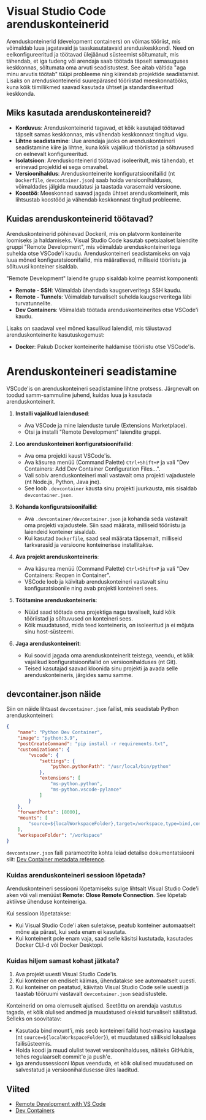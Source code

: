# Visual Studio Code arenduskonteinerid

Arenduskonteinerid (development containers) on võimas tööriist, mis võimaldab luua jagatavaid ja taaskasutatavaid arenduskeskkondi. Need on eelkonfigureeritud ja töötavad ülejäänud süsteemist sõltumatult, mis tähendab, et iga tudeng või arendaja saab töötada täpselt samasuguses keskkonnas, sõltumata oma arvuti seadistustest. See aitab vältida "aga minu arvutis töötab" tüüpi probleeme ning kiirendab projektide seadistamist. Lisaks on arenduskonteinerid suurepärased tööriistad meeskonnatööks, kuna kõik tiimiliikmed saavad kasutada ühtset ja standardiseeritud keskkonda.

## Miks kasutada arenduskonteinereid?
- **Korduvus**: Arenduskonteinerid tagavad, et kõik kasutajad töötavad täpselt samas keskkonnas, mis vähendab keskkonnast tingitud vigu.
- **Lihtne seadistamine**: Uue arendaja jaoks on arenduskonteineri seadistamine kiire ja lihtne, kuna kõik vajalikud tööriistad ja sõltuvused on eelnevalt konfigureeritud.
- **Isolatsioon**: Arenduskonteinerid töötavad isoleeritult, mis tähendab, et erinevad projektid ei sega omavahel.
- **Versioonihaldus**: Arenduskonteinerite konfiguratsioonifailid (nt `Dockerfile`, `devcontainer.json`) saab hoida versioonihalduses, võimaldades jälgida muudatusi ja taastada varasemaid versioone.
- **Koostöö**: Meeskonnad saavad jagada ühtset arenduskonteinerit, mis lihtsustab koostööd ja vähendab keskkonnast tingitud probleeme.

## Kuidas arenduskonteinerid töötavad?
Arenduskonteinerid põhinevad Dockeril, mis on platvorm konteinerite loomiseks ja haldamiseks. Visual Studio Code kasutab spetsiaalset laiendite gruppi "Remote Development", mis võimaldab arenduskonteineritega suhelda otse VSCode'i kaudu. Arenduskonteineri seadistamiseks on vaja luua mõned konfiguratsioonifailid, mis määratlevad, milliseid tööriistu ja sõltuvusi konteiner sisaldab.

"Remote Development" laiendite grupp sisaldab kolme peamist komponenti:
- **Remote - SSH**: Võimaldab ühendada kaugserveritega SSH kaudu.
- **Remote - Tunnels**: Võimaldab turvaliselt suhelda kaugserveritega läbi turvatunnelite.
- **Dev Containers**: Võimaldab töötada arenduskonteinerites otse VSCode'i kaudu.

Lisaks on saadaval veel mõned kasulikud laiendid, mis täiustavad arenduskonteinerite kasutuskogemust:
- **Docker**: Pakub Docker konteinerite haldamise tööriistu otse VSCode'is.

# Arenduskonteineri seadistamine
VSCode'is on arenduskonteineri seadistamine lihtne protsess. Järgnevalt on toodud samm-sammuline juhend, kuidas luua ja kasutada arenduskonteinerit.

1. **Installi vajalikud laiendused**:
   - Ava VSCode ja mine laienduste turule (Extensions Marketplace).
   - Otsi ja installi "Remote Development" laiendite gruppi.

2. **Loo arenduskonteineri konfiguratsioonifailid**:
    - Ava oma projekti kaust VSCode'is.
    - Ava käsurea menüü (Command Palette) `Ctrl+Shift+P` ja vali "Dev Containers: Add Dev Container Configuration Files...".
    - Vali sobiv arenduskonteineri mall vastavalt oma projekti vajadustele (nt Node.js, Python, Java jne).
    - See loob `.devcontainer` kausta sinu projekti juurkausta, mis sisaldab `devcontainer.json`.
3. **Kohanda konfiguratsioonifailid**:
    - Ava `.devcontainer/devcontainer.json` ja kohanda seda vastavalt oma projekti vajadustele. Siin saad määrata, milliseid tööriistu ja laiendeid konteiner sisaldab.
    - Kui kasutad `Dockerfile`, saad seal määrata täpsemalt, milliseid tarkvarasid ja versioone konteinerisse installitakse.
4. **Ava projekt arenduskonteineris**:
    - Ava käsurea menüü (Command Palette) `Ctrl+Shift+P` ja vali "Dev Containers: Reopen in Container".
    - VSCode loob ja käivitab arenduskonteineri vastavalt sinu konfiguratsioonile ning avab projekti konteineri sees.
5. **Töötamine arenduskonteineris**:
    - Nüüd saad töötada oma projektiga nagu tavaliselt, kuid kõik tööriistad ja sõltuvused on konteineri sees.
    - Kõik muudatused, mida teed konteineris, on isoleeritud ja ei mõjuta sinu host-süsteemi.
6. **Jaga arenduskonteinerit**:
    - Kui soovid jagada oma arenduskonteinerit teistega, veendu, et kõik vajalikud konfiguratsioonifailid on versioonihalduses (nt Git).
    - Teised kasutajad saavad kloonida sinu projekti ja avada selle arenduskonteineris, järgides samu samme.


## devcontainer.json näide
Siin on näide lihtsast `devcontainer.json` failist, mis seadistab Python arenduskonteineri:

```json
{
    "name": "Python Dev Container",
    "image": "python:3.9",
    "postCreateCommand": "pip install -r requirements.txt",
    "customizations": {
        "vscode": {
            "settings": {
                "python.pythonPath": "/usr/local/bin/python"
            },
            "extensions": [
                "ms-python.python",
                "ms-python.vscode-pylance"
            ]
        }
    },
    "forwardPorts": [8000],
    "mounts": [
        "source=${localWorkspaceFolder},target=/workspace,type=bind,consistency=cached"
    ],
    "workspaceFolder": "/workspace"
}
```

`devcontainer.json` faili parameetrite kohta leiad detailse dokumentatsiooni siit: [Dev Container metadata reference](https://containers.dev/implementors/json_reference/).

### Kuidas arenduskonteineri sessioon lõpetada?
Arenduskonteineri sessiooni lõpetamiseks sulge lihtsalt Visual Studio Code'i aken või vali menüüst **Remote: Close Remote Connection**. See lõpetab aktiivse ühenduse konteineriga.

Kui sessioon lõpetatakse:
- Kui Visual Studio Code'i aken suletakse, peatub konteiner automaatselt mõne aja pärast, kui seda enam ei kasutata.
- Kui konteinerit pole enam vaja, saad selle käsitsi kustutada, kasutades Docker CLI-d või Docker Desktopi.

### Kuidas hiljem samast kohast jätkata?
1. Ava projekt uuesti Visual Studio Code'is.
2. Kui konteiner on endiselt käimas, ühendatakse see automaatselt uuesti.
3. Kui konteiner on peatatud, käivitab Visual Studio Code selle uuesti ja taastab tööruumi vastavalt `devcontainer.json` seadistustele.

Konteinerid on oma olemuselt ajutised. Seetõttu on arendaja vastutus tagada, et kõik olulised andmed ja muudatused oleksid turvaliselt säilitatud. Selleks on soovitatav:

- Kasutada bind mount'i, mis seob konteineri failid host-masina kaustaga (nt `source=${localWorkspaceFolder}`), et muudatused säiliksid lokaalses failisüsteemis.
- Hoida koodi ja muud olulist teavet versioonihalduses, näiteks GitHubis, tehes regulaarselt commit'e ja push'e.
- Iga arendussessiooni lõpus veenduda, et kõik olulised muudatused on salvestatud ja versioonihaldusesse üles laaditud.


## Viited
- [Remote Development with VS Code](https://code.visualstudio.com/docs/remote/remote-overview)
- [Dev Containers](https://code.visualstudio.com/docs/remote/containers)

